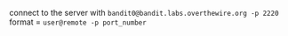 connect to the server with 
`bandit0@bandit.labs.overthewire.org -p 2220`
  format = `user@remote -p port_number`
